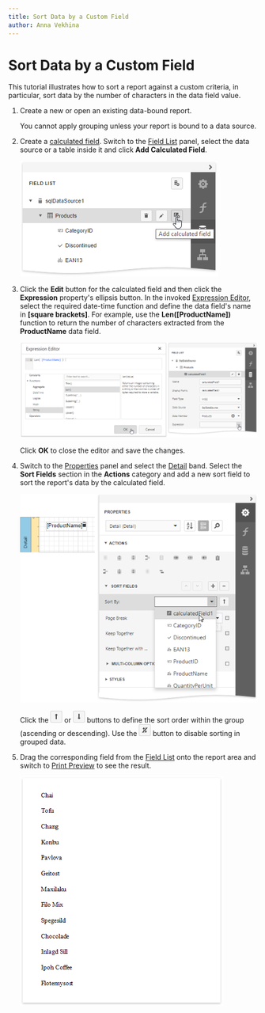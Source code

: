 ```yaml
---
title: Sort Data by a Custom Field
author: Anna Vekhina
---
```

# Sort Data by a Custom Field

This tutorial illustrates how to sort a report against a custom criteria, in particular, sort data by the number of characters in the data field value. 

1. Create a new or open an existing data-bound report.
	
	You cannot apply grouping unless your report is bound to a data source.

2. Create a [calculated field](../use-calculated-fields.md). Switch to the [Field List](../../report-designer-tools/ui-panels/field-list.md) panel, select the data source or a table inside it and click **Add Calculated Field**.
	
	![](../../../../images/eurd-web-shaping-group-add-calculated-field.png)	

3. Click the **Edit** button for the calculated field and then click the **Expression** property's ellipsis button. In the invoked [Expression Editor](../../report-designer-tools/expression-editor.md), select the required date-time function and define the data field's name in **[**square brackets**]**. For example,  use the **Len([ProductName])** function to return the number of characters extracted from the **ProductName** data field.
	
	![](../../../../images/eurd-web-sort-data-calculated-field-expression.png)
	
	Click **OK** to close the editor and save the changes.

4. Switch to the [Properties](../../report-designer-tools/ui-panels/properties-panel.md) panel and select the [Detail](../../introduction-to-banded-reports.md) band. Select the **Sort Fields** section in the **Actions** category and add a new sort field to sort the report's data by the calculated field.
	
	![](../../../../images/eurd-web-sort-data-by-calculated-field.png)
	
    Click the ![](../../../../images/eurd-web-order-ascending.png) or ![](../../../../images/eurd-web-order-descending.png) buttons to define the sort order within the group (ascending or descending).
    Use the ![](../../../../images/eurd-web-disable-sorting.png) button to disable sorting in grouped data.

6. Drag the corresponding field from the [Field List](../../report-designer-tools/ui-panels/field-list.md) onto the report area and switch to [Print Preview](../../preview-print-and-export-reports.md) to see the result.

    ![](../../../../images/eurd-web-sort-data-by-calculated-field-result.png)